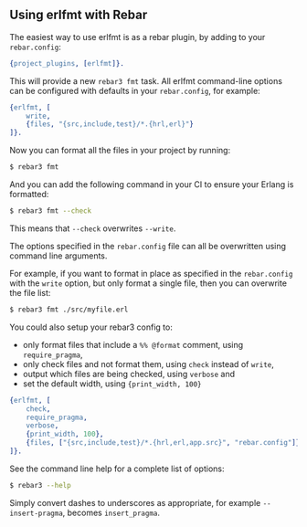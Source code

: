 ## Using erlfmt with Rebar

The easiest way to use erlfmt is as a rebar plugin, by adding to your
`rebar.config`:

```erlang formatted rebarconfig1
{project_plugins, [erlfmt]}.
```

This will provide a new `rebar3 fmt` task.
All erlfmt command-line options can be configured with defaults in your `rebar.config`, for example:

```erlang formatted rebarconfig2
{erlfmt, [
    write,
    {files, "{src,include,test}/*.{hrl,erl}"}
]}.
```

Now you can format all the files in your project by running:

```sh
$ rebar3 fmt
```

And you can add the following command in your CI to ensure your Erlang is formatted:

```sh
$ rebar3 fmt --check
```

This means that `--check` overwrites `--write`.

The options specified in the `rebar.config` file can all be overwritten using command line arguments.

For example, if you want to format in place as specified in the `rebar.config` with the `write` option,
but only format a single file, then you can overwrite the file list:

```sh
$ rebar3 fmt ./src/myfile.erl
```

You could also setup your rebar3 config to:
  - only format files that include a `%% @format` comment, using `require_pragma`,
  - only check files and not format them, using `check` instead of `write`,
  - output which files are being checked, using `verbose` and
  - set the default width, using `{print_width, 100}`

```erlang formatted rebarconfig3
{erlfmt, [
    check,
    require_pragma,
    verbose,
    {print_width, 100},
    {files, ["{src,include,test}/*.{hrl,erl,app.src}", "rebar.config"]}
]}.
```

See the command line help for a complete list of options:
```sh
$ rebar3 --help
```
Simply convert dashes to underscores as appropriate,
for example `--insert-pragma`, becomes `insert_pragma`.

